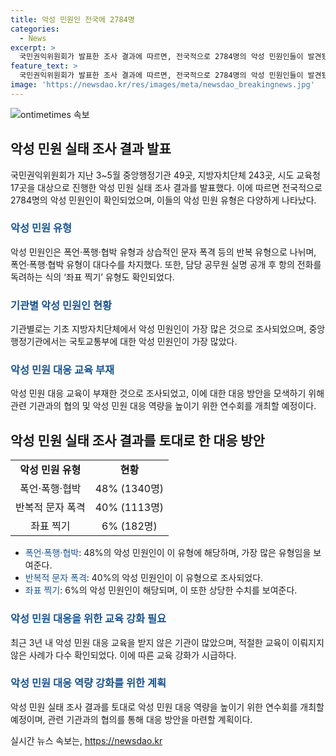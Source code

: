 ```yaml
---
title: 악성 민원인 전국에 2784명
categories:
  - News
excerpt: >
  국민권익위원회가 발표한 조사 결과에 따르면, 전국적으로 2784명의 악성 민원인들이 발견됐다. 이들은 공무원에게 폭언이나 무리한 요구를 하는 등의 행동을 보였으며, 이 중 대다수가 업무 담당자에게 상습적으로 폭언, 폭행, 협박을 가했다. 또한 최근 3년 내 45%의 기관이 악성 민원 대응 교육을 실시하지 않았으며, 실시한 경우에도 적절한 교육이 이루어지지 않았다. 이에 국민권익위는 관련 기관과의 협의를 통해 악성 민원 대응 방안을 모색하고, 악성 민원 대응 역량을 향상시키기 위한 연수회를 개최할 계획이다.
feature_text: >
  국민권익위원회가 발표한 조사 결과에 따르면, 전국적으로 2784명의 악성 민원인들이 발견됐다. 이들은 공무원에게 폭언이나 무리한 요구를 하는 등의 행동을 보였으며, 이 중 대다수가 업무 담당자에게 상습적으로 폭언, 폭행, 협박을 가했다. 또한 최근 3년 내 45%의 기관이 악성 민원 대응 교육을 실시하지 않았으며, 실시한 경우에도 적절한 교육이 이루어지지 않았다. 이에 국민권익위는 관련 기관과의 협의를 통해 악성 민원 대응 방안을 모색하고, 악성 민원 대응 역량을 향상시키기 위한 연수회를 개최할 계획이다.
image: 'https://newsdao.kr/res/images/meta/newsdao_breakingnews.jpg'
---
```


<p><img src="https://newsdao.kr/res/images/meta/newsdao_breakingnews.jpg" alt="ontimetimes 속보" /></p>

<h2 data-ke-size="size26">악성 민원 실태 조사 결과 발표</h2>

<p data-ke-size="size16">국민권익위원회가 지난 3~5월 중앙행정기관 49곳, 지방자치단체 243곳, 시도 교육청 17곳을 대상으로 진행한 악성 민원 실태 조사 결과를 발표했다. 이에 따르면 전국적으로 2784명의 악성 민원인이 확인되었으며, 이들의 악성 민원 유형은 다양하게 나타났다.</p>

<h3><span style="color: #1a5490;">악성 민원 유형</span></h3>

<p data-ke-size="size16">악성 민원인은 폭언·폭행·협박 유형과 상습적인 문자 폭격 등의 반복 유형으로 나뉘며, 폭언·폭행·협박 유형이 대다수를 차지했다. 또한, 담당 공무원 실명 공개 후 항의 전화를 독려하는 식의 ‘좌표 찍기’ 유형도 확인되었다.</p>

<h3><span style="color: #1a5490;">기관별 악성 민원인 현황</span></h3>

<p data-ke-size="size16">기관별로는 기초 지방자치단체에서 악성 민원인이 가장 많은 것으로 조사되었으며, 중앙행정기관에서는 국토교통부에 대한 악성 민원인이 가장 많았다.</p>

<h3><span style="color: #1a5490;">악성 민원 대응 교육 부재</span></h3>

<p data-ke-size="size16">악성 민원 대응 교육이 부재한 것으로 조사되었고, 이에 대한 대응 방안을 모색하기 위해 관련 기관과의 협의 및 악성 민원 대응 역량을 높이기 위한 연수회를 개최할 예정이다. </p>

<h2 data-ke-size="size26">악성 민원 실태 조사 결과를 토대로 한 대응 방안</h2>

<table>
  <tr>
    <td style="text-align: center; height: 17px;"><b>악성 민원 유형</b></td>
    <td style="text-align: center; height: 17px;"><b>현황</b></td>
  </tr>
  <tr>
    <td style="text-align: center; height: 17px;">폭언·폭행·협박</td>
    <td style="text-align: center; height: 17px;">48% (1340명)</td>
  </tr>
  <tr>
    <td style="text-align: center; height: 17px;">반복적 문자 폭격</td>
    <td style="text-align: center; height: 17px;">40% (1113명)</td>
  </tr>
  <tr>
    <td style="text-align: center; height: 17px;">좌표 찍기</td>
    <td style="text-align: center; height: 17px;">6% (182명)</td>
  </tr>
</table>

<ul>
  <li><span style="color: #1a5490;">폭언·폭행·협박</span>: 48%의 악성 민원인이 이 유형에 해당하며, 가장 많은 유형임을 보여준다.</li>
  <li><span style="color: #1a5490;">반복적 문자 폭격</span>: 40%의 악성 민원인이 이 유형으로 조사되었다.</li>
  <li><span style="color: #1a5490;">좌표 찍기</span>: 6%의 악성 민원인이 해당되며, 이 또한 상당한 수치를 보여준다.</li>
</ul>

<h3><span style="color: #1a5490;">악성 민원 대응을 위한 교육 강화 필요</span></h3>

<p data-ke-size="size16">최근 3년 내 악성 민원 대응 교육을 받지 않은 기관이 많았으며, 적절한 교육이 이뤄지지 않은 사례가 다수 확인되었다. 이에 따른 교육 강화가 시급하다.</p>

<h3><span style="color: #1a5490;">악성 민원 대응 역량 강화를 위한 계획</span></h3>

<p data-ke-size="size16">악성 민원 실태 조사 결과를 토대로 악성 민원 대응 역량을 높이기 위한 연수회를 개최할 예정이며, 관련 기관과의 협의를 통해 대응 방안을 마련할 계획이다.</p>
실시간 뉴스 속보는, <a href="https://newsdao.kr" rel="dofollow">https://newsdao.kr</a>


